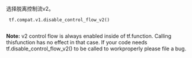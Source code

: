 选择脱离控制流v2。

```
 tf.compat.v1.disable_control_flow_v2()
 
```


**Note:**  v2 control flow is always enabled inside of tf.function. Calling thisfunction has no effect in that case.
If your code needs tf.disable_control_flow_v2() to be called to workproperly please file a bug.

